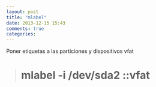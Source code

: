 ```yaml
---
layout: post
title: "mlabel"
date: 2013-12-15 15:43
comments: true
categories: 
---
```

Poner etiquetas a las particiones y dispositivos vfat

># mlabel -i /dev/sda2 ::vfat


